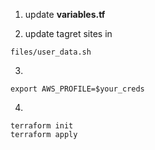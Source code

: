 1) update **variables.tf**

2) update tagret sites in
```
files/user_data.sh
```

3)
```
export AWS_PROFILE=$your_creds
```

4)
```
terraform init
terraform apply
```

